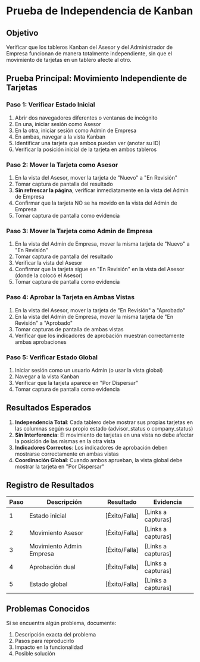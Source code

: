 # Prueba de Independencia de Kanban

## Objetivo

Verificar que los tableros Kanban del Asesor y del Administrador de Empresa funcionan de manera totalmente independiente, sin que el movimiento de tarjetas en un tablero afecte al otro.

## Prueba Principal: Movimiento Independiente de Tarjetas

### Paso 1: Verificar Estado Inicial
1. Abrir dos navegadores diferentes o ventanas de incógnito
2. En una, iniciar sesión como Asesor
3. En la otra, iniciar sesión como Admin de Empresa
4. En ambas, navegar a la vista Kanban
5. Identificar una tarjeta que ambos puedan ver (anotar su ID)
6. Verificar la posición inicial de la tarjeta en ambos tableros

### Paso 2: Mover la Tarjeta como Asesor
1. En la vista del Asesor, mover la tarjeta de "Nuevo" a "En Revisión"
2. Tomar captura de pantalla del resultado
3. **Sin refrescar la página**, verificar inmediatamente en la vista del Admin de Empresa
4. Confirmar que la tarjeta NO se ha movido en la vista del Admin de Empresa
5. Tomar captura de pantalla como evidencia

### Paso 3: Mover la Tarjeta como Admin de Empresa
1. En la vista del Admin de Empresa, mover la misma tarjeta de "Nuevo" a "En Revisión"
2. Tomar captura de pantalla del resultado
3. Verificar la vista del Asesor
4. Confirmar que la tarjeta sigue en "En Revisión" en la vista del Asesor (donde la colocó el Asesor)
5. Tomar captura de pantalla como evidencia

### Paso 4: Aprobar la Tarjeta en Ambas Vistas
1. En la vista del Asesor, mover la tarjeta de "En Revisión" a "Aprobado"
2. En la vista del Admin de Empresa, mover la misma tarjeta de "En Revisión" a "Aprobado"
3. Tomar capturas de pantalla de ambas vistas
4. Verificar que los indicadores de aprobación muestran correctamente ambas aprobaciones

### Paso 5: Verificar Estado Global
1. Iniciar sesión como un usuario Admin (o usar la vista global)
2. Navegar a la vista Kanban
3. Verificar que la tarjeta aparece en "Por Dispersar"
4. Tomar captura de pantalla como evidencia

## Resultados Esperados

1. **Independencia Total**: Cada tablero debe mostrar sus propias tarjetas en las columnas según su propio estado (advisor_status o company_status)
2. **Sin Interferencia**: El movimiento de tarjetas en una vista no debe afectar la posición de las mismas en la otra vista
3. **Indicadores Correctos**: Los indicadores de aprobación deben mostrarse correctamente en ambas vistas
4. **Coordinación Global**: Cuando ambos aprueban, la vista global debe mostrar la tarjeta en "Por Dispersar"

## Registro de Resultados

| Paso | Descripción | Resultado | Evidencia |
|------|-------------|-----------|-----------|
| 1    | Estado inicial | [Éxito/Falla] | [Links a capturas] |
| 2    | Movimiento Asesor | [Éxito/Falla] | [Links a capturas] |
| 3    | Movimiento Admin Empresa | [Éxito/Falla] | [Links a capturas] |
| 4    | Aprobación dual | [Éxito/Falla] | [Links a capturas] |
| 5    | Estado global | [Éxito/Falla] | [Links a capturas] |

## Problemas Conocidos

Si se encuentra algún problema, documente:
1. Descripción exacta del problema
2. Pasos para reproducirlo
3. Impacto en la funcionalidad
4. Posible solución 